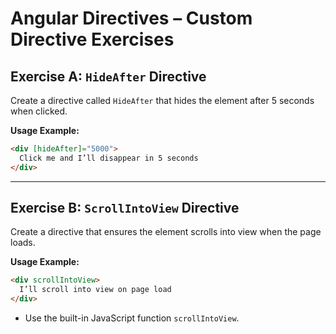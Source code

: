 # Angular Directives – Custom Directive Exercises

## Exercise A: `HideAfter` Directive

Create a directive called `HideAfter` that hides the element after 5 seconds when clicked.

**Usage Example:**
```html
<div [hideAfter]="5000">
  Click me and I’ll disappear in 5 seconds
</div>
```

---

## Exercise B: `ScrollIntoView` Directive

Create a directive that ensures the element scrolls into view when the page loads.

**Usage Example:**
```html
<div scrollIntoView>
  I’ll scroll into view on page load
</div>
```

- Use the built-in JavaScript function `scrollIntoView`.
